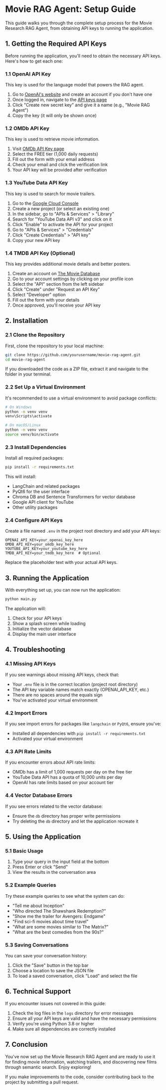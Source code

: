 # Movie RAG Agent: Setup Guide

This guide walks you through the complete setup process for the Movie Research RAG Agent, from obtaining API keys to running the application.

## 1. Getting the Required API Keys

Before running the application, you'll need to obtain the necessary API keys. Here's how to get each one:

### 1.1 OpenAI API Key

This key is used for the language model that powers the RAG agent.

1. Go to [OpenAI's website](https://platform.openai.com/signup) and create an account if you don't have one
2. Once logged in, navigate to the [API keys page](https://platform.openai.com/account/api-keys)
3. Click "Create new secret key" and give it a name (e.g., "Movie RAG Agent")
4. Copy the key (it will only be shown once)

### 1.2 OMDb API Key

This key is used to retrieve movie information.

1. Visit [OMDb API Key page](http://www.omdbapi.com/apikey.aspx)
2. Select the FREE tier (1,000 daily requests)
3. Fill out the form with your email address
4. Check your email and click the verification link
5. Your API key will be provided after verification

### 1.3 YouTube Data API Key

This key is used to search for movie trailers.

1. Go to the [Google Cloud Console](https://console.cloud.google.com/)
2. Create a new project (or select an existing one)
3. In the sidebar, go to "APIs & Services" > "Library"
4. Search for "YouTube Data API v3" and click on it
5. Click "Enable" to activate the API for your project
6. Go to "APIs & Services" > "Credentials"
7. Click "Create Credentials" > "API key"
8. Copy your new API key

### 1.4 TMDB API Key (Optional)

This key provides additional movie details and better posters.

1. Create an account on [The Movie Database](https://www.themoviedb.org/signup)
2. Go to your account settings by clicking on your profile icon
3. Select the "API" section from the left sidebar
4. Click "Create" under "Request an API Key"
5. Select "Developer" option
6. Fill out the form with your details
7. Once approved, you'll receive your API key

## 2. Installation

### 2.1 Clone the Repository

First, clone the repository to your local machine:

```bash
git clone https://github.com/yourusername/movie-rag-agent.git
cd movie-rag-agent
```

If you downloaded the code as a ZIP file, extract it and navigate to the folder in your terminal.

### 2.2 Set Up a Virtual Environment

It's recommended to use a virtual environment to avoid package conflicts:

```bash
# On Windows
python -m venv venv
venv\Scripts\activate

# On macOS/Linux
python -m venv venv
source venv/bin/activate
```

### 2.3 Install Dependencies

Install all required packages:

```bash
pip install -r requirements.txt
```

This will install:
- LangChain and related packages
- PyQt6 for the user interface
- Chroma DB and Sentence Transformers for vector database
- Google API client for YouTube
- Other utility packages

### 2.4 Configure API Keys

Create a file named `.env` in the project root directory and add your API keys:

```
OPENAI_API_KEY=your_openai_key_here
OMDB_API_KEY=your_omdb_key_here
YOUTUBE_API_KEY=your_youtube_key_here
TMDB_API_KEY=your_tmdb_key_here  # Optional
```

Replace the placeholder text with your actual API keys.

## 3. Running the Application

With everything set up, you can now run the application:

```bash
python main.py
```

The application will:
1. Check for your API keys
2. Show a splash screen while loading
3. Initialize the vector database
4. Display the main user interface

## 4. Troubleshooting

### 4.1 Missing API Keys

If you see warnings about missing API keys, check that:
- Your `.env` file is in the correct location (project root directory)
- The API key variable names match exactly (OPENAI_API_KEY, etc.)
- There are no spaces around the equals sign
- You've activated your virtual environment

### 4.2 Import Errors

If you see import errors for packages like `langchain` or `PyQt6`, ensure you've:
- Installed all dependencies with `pip install -r requirements.txt`
- Activated your virtual environment

### 4.3 API Rate Limits

If you encounter errors about API rate limits:
- OMDb has a limit of 1,000 requests per day on the free tier
- YouTube Data API has a quota of 10,000 units per day
- OpenAI has rate limits based on your account tier

### 4.4 Vector Database Errors

If you see errors related to the vector database:
- Ensure the `db` directory has proper write permissions
- Try deleting the `db` directory and let the application recreate it

## 5. Using the Application

### 5.1 Basic Usage

1. Type your query in the input field at the bottom
2. Press Enter or click "Send"
3. View the results in the conversation area

### 5.2 Example Queries

Try these example queries to see what the system can do:

- "Tell me about Inception"
- "Who directed The Shawshank Redemption?"
- "Show me the trailer for Avengers: Endgame"
- "Find sci-fi movies about time travel"
- "What are some movies similar to The Matrix?"
- "What are the best comedies from the 90s?"

### 5.3 Saving Conversations

You can save your conversation history:
1. Click the "Save" button in the top bar
2. Choose a location to save the JSON file
3. To load a saved conversation, click "Load" and select the file

## 6. Technical Support

If you encounter issues not covered in this guide:
1. Check the log files in the `logs` directory for error messages
2. Ensure all your API keys are valid and have the necessary permissions
3. Verify you're using Python 3.8 or higher
4. Make sure all dependencies are correctly installed

## 7. Conclusion

You've now set up the Movie Research RAG Agent and are ready to use it for finding movie information, watching trailers, and discovering new films through semantic search. Enjoy exploring!

If you make improvements to the code, consider contributing back to the project by submitting a pull request.
